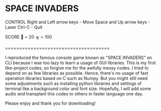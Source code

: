 # SPACE INVADERS

CONTROL
  Right and Left arrow keys - Move
  Space and Up arrow keys   - Laser
  Ctrl-C                    - Quit

SCORE
  👾 = 20
  🛸 = 100

=====================================

I reproduced the famous console game known as "SPACE INVADERS” on CLI because
I was too lazy to learn a usage of GUI libraries.
This is my first like-project codes, so forgive me for the awfully messy codes.
I tried to depend on as few libraries as possible. Hence, there's no usage of fast operation libraries based on C such as Numpy.
But you might still need some adjustments such as installing python libraries
and settings of terminal like a background color and font size.
Hopefully, I will add some audio and transplant this codes to others in faster language one day.

Please enjoy and thank you for downloading!
